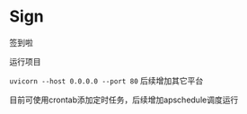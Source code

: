 # Sign
签到啦

运行项目

`uvicorn --host 0.0.0.0 --port 80`
后续增加其它平台

目前可使用crontab添加定时任务，后续增加apschedule调度运行
